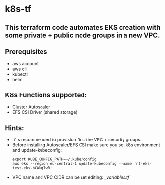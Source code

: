 # k8s-tf
## This terraform code automates EKS creation with some private + public node groups in a new VPC.

## Prerequisites
   - aws account
   - aws cli
   - kubectl
   - helm

## K8s Functions supported:
   - Cluster Autoscaler
   - EFS CSI Driver (shared storage)

## Hints:
   - It` s recommended to provision first the VPC + security groups.
   - Before installing Autoscaler/EFS CSI  make sure you set k8s environment and update-kubeconfig:
     ```
     export KUBE_CONFIG_PATH=~/.kube/config
     aws eks --region eu-central-1 update-kubeconfig --name 'nt-eks-test-eks-bCWNg7wR'
     ```
   - VPC name and VPC CIDR can be set editing: __variables.tf_
